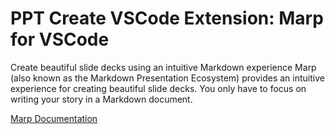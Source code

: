 # PPT Create VSCode Extension: Marp for VSCode

Create beautiful slide decks using an intuitive Markdown experience
Marp (also known as the Markdown Presentation Ecosystem) provides an intuitive experience for creating beautiful slide decks. You only have to focus on writing your story in a Markdown document.

[Marp Documentation](https://marp.app/#get-started)
